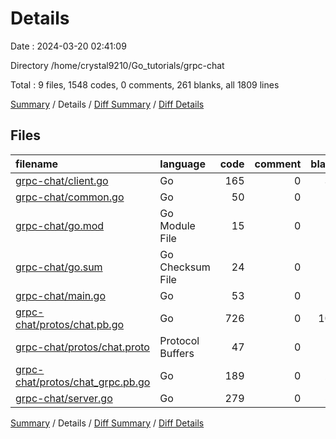 # Details

Date : 2024-03-20 02:41:09

Directory /home/crystal9210/Go_tutorials/grpc-chat

Total : 9 files,  1548 codes, 0 comments, 261 blanks, all 1809 lines

[Summary](results.md) / Details / [Diff Summary](diff.md) / [Diff Details](diff-details.md)

## Files
| filename | language | code | comment | blank | total |
| :--- | :--- | ---: | ---: | ---: | ---: |
| [grpc-chat/client.go](/grpc-chat/client.go) | Go | 165 | 0 | 32 | 197 |
| [grpc-chat/common.go](/grpc-chat/common.go) | Go | 50 | 0 | 13 | 63 |
| [grpc-chat/go.mod](/grpc-chat/go.mod) | Go Module File | 15 | 0 | 4 | 19 |
| [grpc-chat/go.sum](/grpc-chat/go.sum) | Go Checksum File | 24 | 0 | 1 | 25 |
| [grpc-chat/main.go](/grpc-chat/main.go) | Go | 53 | 0 | 10 | 63 |
| [grpc-chat/protos/chat.pb.go](/grpc-chat/protos/chat.pb.go) | Go | 726 | 0 | 102 | 828 |
| [grpc-chat/protos/chat.proto](/grpc-chat/protos/chat.proto) | Protocol Buffers | 47 | 0 | 16 | 63 |
| [grpc-chat/protos/chat_grpc.pb.go](/grpc-chat/protos/chat_grpc.pb.go) | Go | 189 | 0 | 28 | 217 |
| [grpc-chat/server.go](/grpc-chat/server.go) | Go | 279 | 0 | 55 | 334 |

[Summary](results.md) / Details / [Diff Summary](diff.md) / [Diff Details](diff-details.md)